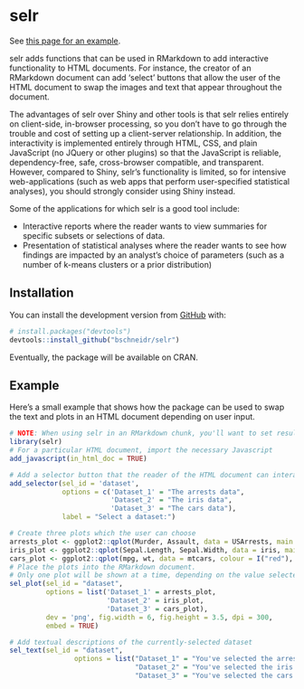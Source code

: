 
<!-- README.md is generated from README.Rmd. Please edit that file -->

# selr

See [this page for an example](https://www.practicalsignificance.com/projects/selr/).

selr adds functions that can be used in RMarkdown to add interactive
functionality to HTML documents. For instance, the creator of an
RMarkdown document can add ‘select’ buttons that allow the user of the
HTML document to swap the images and text that appear throughout the
document.

The advantages of selr over Shiny and other tools is that selr relies
entirely on client-side, in-browser processing, so you don’t have to go
through the trouble and cost of setting up a client-server relationship.
In addition, the interactivity is implemented entirely through HTML,
CSS, and plain JavaScript (no JQuery or other plugins) so that the
JavaScript is reliable, dependency-free, safe, cross-browser compatible,
and transparent. However, compared to Shiny, selr’s functionality is
limited, so for intensive web-applications (such as web apps that
perform user-specified statistical analyses), you should strongly
consider using Shiny instead.

Some of the applications for which selr is a good tool include:

  - Interactive reports where the reader wants to view summaries for
    specific subsets or selections of data.
  - Presentation of statistical analyses where the reader wants to see
    how findings are impacted by an analyst’s choice of parameters (such
    as a number of k-means clusters or a prior distribution)

## Installation

You can install the development version from
[GitHub](https://github.com/) with:

``` r
# install.packages("devtools")
devtools::install_github("bschneidr/selr")
```

Eventually, the package will be available on CRAN.

## Example

Here’s a small example that shows how the package can be used to swap
the text and plots in an HTML document depending on user
input.

``` r
# NOTE: When using selr in an RMarkdown chunk, you'll want to set results='asis'
library(selr)
# For a particular HTML document, import the necessary Javascript
add_javascript(in_html_doc = TRUE)
```

``` r
# Add a selector button that the reader of the HTML document can interact with
add_selector(sel_id = 'dataset',
             options = c('Dataset_1' = "The arrests data",
                         'Dataset_2' = "The iris data",
                         'Dataset_3' = "The cars data"),
             label = "Select a dataset:")
```

``` r
# Create three plots which the user can choose
arrests_plot <- ggplot2::qplot(Murder, Assault, data = USArrests, main = "Arrests")
iris_plot <- ggplot2::qplot(Sepal.Length, Sepal.Width, data = iris, main = "Iris")
cars_plot <- ggplot2::qplot(mpg, wt, data = mtcars, colour = I("red"), main = "Cars")
# Place the plots into the RMarkdown document. 
# Only one plot will be shown at a time, depending on the value selected in the selector button.
sel_plot(sel_id = "dataset",
         options = list('Dataset_1' = arrests_plot,
                        'Dataset_2' = iris_plot,
                        'Dataset_3' = cars_plot),
         dev = 'png', fig.width = 6, fig.height = 3.5, dpi = 300,
         embed = TRUE)
```

``` r
# Add textual descriptions of the currently-selected dataset
sel_text(sel_id = "dataset",
                options = list("Dataset_1" = "You've selected the arrests data. Good choice.",
                               "Dataset_2" = "You've selected the iris data- Fisher smiles upon you.",
                               "Dataset_3" = "You've selected the cars data- may you plumb its secrets."))
```

<!-- Don't forget to commit and push the resulting figure files, so they display on GitHub! -->
